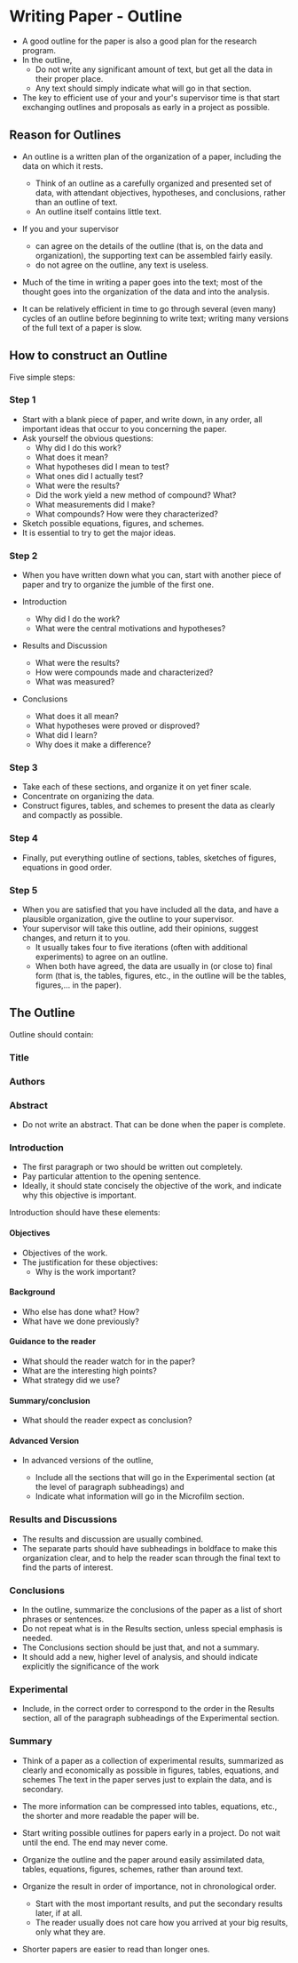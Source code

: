 # Writing Paper - Outline

- A good outline for the paper is also a good plan for the research program.
- In the outline,
  - Do not write any significant amount of text, but get all the data in their proper place.
  - Any text should simply indicate what will go in that section.
- The key to efficient use of your and your's supervisor time is that start exchanging outlines and proposals as early in a project as possible.

## Reason for Outlines

- An outline is a written plan of the organization of a paper, including the data on which it rests.
  - Think of an outline as a carefully organized and presented set of data, with attendant objectives, hypotheses, and conclusions, rather than an outline of text.
  - An outline itself contains little text.

- If you and your supervisor
  - can agree on the details of the outline (that is, on the data and organization), the supporting text can be assembled fairly easily.
  - do not agree on the outline, any text is useless.

- Much of the time in writing a paper goes into the text; most of the thought goes into the organization of the data and into the analysis.
- It can be relatively efficient in time to go through several (even many) cycles of an outline before beginning to write text; writing many versions of the full text of a paper is slow.

## How to construct an Outline

Five simple steps:

### Step 1

- Start with a blank piece of paper, and write down, in any order, all important ideas that occur to you concerning the paper.
- Ask yourself the obvious questions:
  - Why did I do this work?
  - What does it mean?
  - What hypotheses did I mean to test?
  - What ones did I actually test?
  - What were the results?
  - Did the work yield a new method of compound? What?
  - What measurements did I make?
  - What compounds? How were they characterized?
- Sketch possible equations, figures, and schemes.
- It is essential to try to get the major ideas.

### Step 2

- When you have written down what you can, start with another piece of paper and try to organize the jumble of the first one.

- Introduction
  - Why did I do the work?
  - What were the central motivations and hypotheses?
  
- Results and Discussion
  - What were the results?
  - How were compounds made and characterized?
  - What was measured?

- Conclusions
  - What does it all mean?
  - What hypotheses were proved or disproved?
  - What did I learn?
  - Why does it make a difference?

### Step 3

- Take each of these sections, and organize it on yet finer scale.
- Concentrate on organizing the data.
- Construct figures, tables, and schemes to present the data as clearly and compactly as possible.

### Step 4

- Finally, put everything outline of sections, tables, sketches of figures, equations in good order.

### Step 5

- When you are satisfied that you have included all the data, and have a plausible organization, give the outline to your supervisor.
- Your supervisor will take this outline, add their opinions, suggest changes, and return it to you.
  - It usually takes four to five iterations (often with additional experiments) to agree on an outline.
  - When both have agreed, the data are usually in (or close to) final form (that is, the tables, figures, etc., in the outline will be the tables, figures,... in the paper).

## The Outline

Outline should contain:

### Title

### Authors

### Abstract

- Do not write an abstract. That can be done when the paper is complete.

### Introduction

- The first paragraph or two should be written out completely.
- Pay particular attention to the opening sentence.
- Ideally, it should state concisely the objective of the work, and indicate why this objective is important.

Introduction should have these elements:

#### Objectives

- Objectives of the work.
- The justification for these objectives:
  - Why is the work important?

#### Background

- Who else has done what? How?
- What have we done previously?

#### Guidance to the reader

- What should the reader watch for in the paper?
- What are the interesting high points?
- What strategy did we use?

#### Summary/conclusion

- What should the reader expect as conclusion?

#### Advanced Version

- In advanced versions of the outline,

  - Include all the sections that will go in the Experimental section (at the level of paragraph subheadings) and
  - Indicate what information will go in the Microfilm section.

### Results and Discussions

- The results and discussion are usually combined.
- The separate parts should have subheadings in boldface to make this organization clear, and to help the reader scan through the final text to find the parts of interest.

### Conclusions

- In the outline, summarize the conclusions of the paper as a list of short phrases or sentences.
- Do not repeat what is in the Results section, unless special emphasis is needed.
- The Conclusions section should be just that, and not a summary.
- It should add a new, higher level of analysis, and should indicate explicitly the significance of the work

### Experimental

- Include, in the correct order to correspond to the order in the Results section, all of the paragraph subheadings of the Experimental section.

### Summary

- Think of a paper as a collection of experimental results, summarized as clearly and economically as possible in figures, tables, equations, and schemes The text in the paper serves just to explain the data, and is secondary.
- The more information can be compressed into tables, equations, etc., the shorter and more readable the paper will be.

- Start writing possible outlines for papers early in a project. Do not wait until the end. The end may never come.
- Organize the outline and the paper around easily assimilated data, tables, equations, figures, schemes, rather than around text.
- Organize the result in order of importance, not in chronological order.
  - Start with the most important results, and put the secondary results later, if at all.
  - The reader usually does not care how you arrived at your big results, only what they are.
- Shorter papers are easier to read than longer ones.
